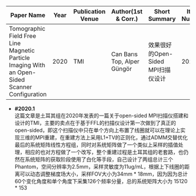 | Paper Name | Year | Publication Venue | Author(1st & Corr.) | Short Summary | Item Number | 
|------|------|------|------|------|------|
| Tomographic Field Free Line Magnetic Particle Imaging With an Open-Sided  Scanner Configuration | 2020 | TMI | Can Barıs Top, Alper Güngör | 效果很好的Open-Sided MPI扫描仪设计 | 2020.1 | 

* **#2020.1**  
  这篇文章是土耳其组在2020年发表的一篇关于open-sided MPI扫描仪搭建和设计的TMI，主要的卖点在于基于FFL的扫描仪设计第一次做到了真正的open-sided，即这个扫描仪中只在单个方向上布置了线圈就可以在理论上实现三维的MPI重建，在重建方法上采用L1+TV的正则化，通过ADMM交替优化最后的系统矩阵线性方程组，同时对系统矩阵做了一个类似上采样的插值处理，相应的也对方程做了一个改写，整个重建过程是土耳其组的老套路，也仍然在系统矩阵的获取阶段使用了白化等手段，自己设计了两组总计三个Phantom，空间分辨率为2.5mm，采样灵敏度为11ug/mL，根据上下线圈的距离可以动态调整梯度场大小，采样FOV大小为34mm * 18mm，因为因为总计60个变化角度和单个角度下采集126个频率分量，总的系统矩阵大小为 15120 * 153
